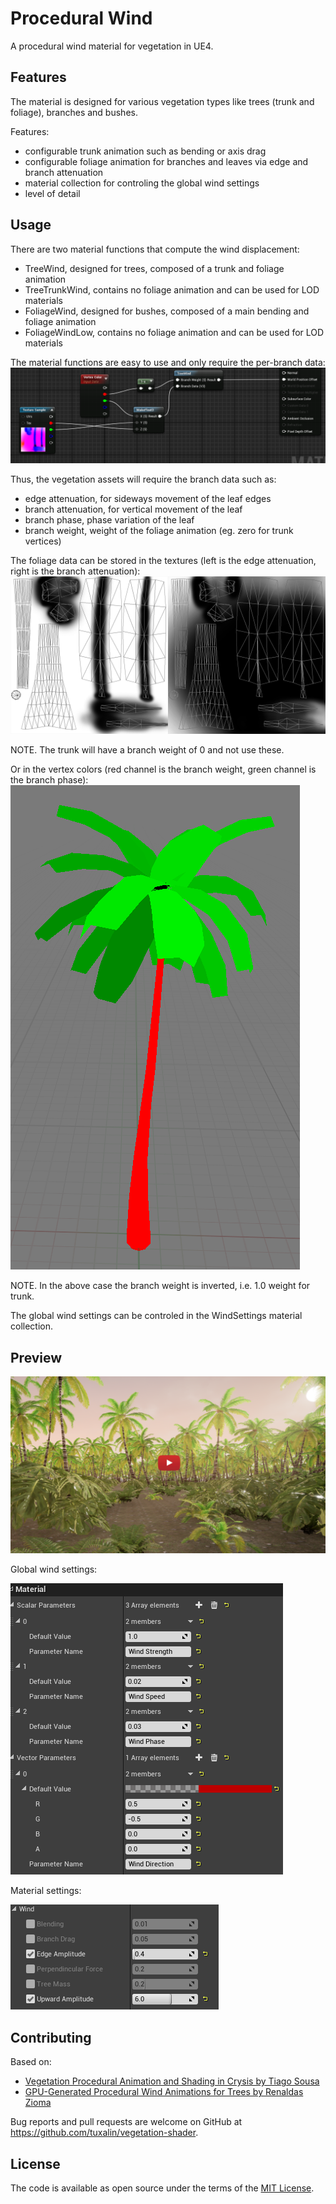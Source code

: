 # Procedural Wind  
A procedural wind material for vegetation in UE4.

## Features
The material is designed for various vegetation types like trees (trunk and foliage), branches and bushes.

Features:
- configurable trunk animation such as bending or axis drag
- configurable foliage animation for branches and leaves via edge and branch attenuation
- material collection for controling the global wind settings
- level of detail	

## Usage

There are two material functions that compute the wind displacement:
- TreeWind, designed for trees, composed of a trunk and foliage animation
- TreeTrunkWind, contains no foliage animation and can be used for LOD materials
- FoliageWind, designed for bushes, composed of a main bending and foliage animation
- FoliageWindLow, contains no foliage animation and can be used for LOD materials

The material functions are easy to use and only require the per-branch data:
![material-usage](screenshots/material_usage.png)

Thus, the vegetation assets will require the branch data such as:
- edge attenuation, for sideways movement of the leaf edges
- branch attenuation, for vertical movement of the leaf
- branch phase, phase variation of the leaf
- branch weight, weight of the foliage animation (eg. zero for trunk vertices)

The foliage data can be stored in the textures (left is the edge attenuation, right is the branch attenuation):
![texture-data](screenshots/texture_data.png)

NOTE. The trunk will have a branch weight of 0 and not use these.

Or in the vertex colors (red channel is the branch weight, green channel is the branch phase):
![vertex-data](screenshots/vertex_data.png)

NOTE. In the above case the branch weight is inverted, i.e. 1.0 weight for trunk.

The global wind settings can be controled in the WindSettings material collection.

## Preview

[![video](screenshots/wind_main.png)](https://youtu.be/ZJs84rWpL5c)

Global wind settings:

![wind-settings](screenshots/wind_settings.png)

Material settings:

![material-settings](screenshots/material_settings.png)

## Contributing

Based on:
- [Vegetation Procedural Animation and Shading in Crysis by Tiago Sousa](https://developer.nvidia.com/gpugems/GPUGems3/gpugems3_ch16.html)
- [GPU-Generated Procedural Wind Animations for Trees by Renaldas Zioma](https://developer.nvidia.com/gpugems/GPUGems3/gpugems3_ch06.html)

Bug reports and pull requests are welcome on GitHub at https://github.com/tuxalin/vegetation-shader.

## License

The code is available as open source under the terms of the [MIT License](http://opensource.org/licenses/MIT).
